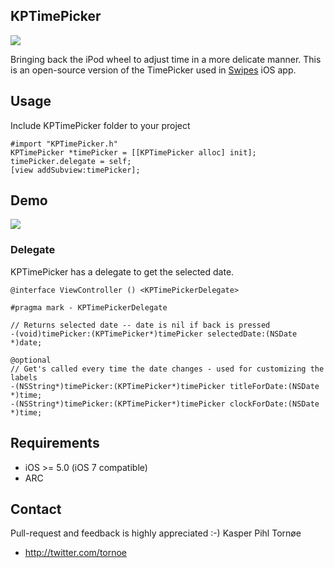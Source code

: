 KPTimePicker
--------------------
<p align="left"><img src="https://raw.github.com/kasperpihl/KPTimePicker/master/github-assets/kptimepickerscreenshot.png"/></p>

Bringing back the iPod wheel to adjust time in a more delicate manner.
This is an open-source version of the TimePicker used in [Swipes](http://swipesapp.com) iOS app.

## Usage
Include KPTimePicker folder to your project
```objc
#import "KPTimePicker.h"
KPTimePicker *timePicker = [[KPTimePicker alloc] init];
timePicker.delegate = self;
[view addSubview:timePicker];
```

## Demo
<p align="left"><img src="https://raw.github.com/kasperpihl/KPTimePicker/master/github-assets/kptimepickerdemo.gif"/></p>

### Delegate

KPTimePicker has a delegate to get the selected date.

```objc
@interface ViewController () <KPTimePickerDelegate>
```

```objc
#pragma mark - KPTimePickerDelegate

// Returns selected date -- date is nil if back is pressed
-(void)timePicker:(KPTimePicker*)timePicker selectedDate:(NSDate *)date;

@optional
// Get's called every time the date changes - used for customizing the labels
-(NSString*)timePicker:(KPTimePicker*)timePicker titleForDate:(NSDate *)time;
-(NSString*)timePicker:(KPTimePicker*)timePicker clockForDate:(NSDate *)time;

```

## Requirements
- iOS >= 5.0 (iOS 7 compatible)
- ARC

## Contact
Pull-request and feedback is highly appreciated :-)
Kasper Pihl Tornøe
- http://twitter.com/tornoe
